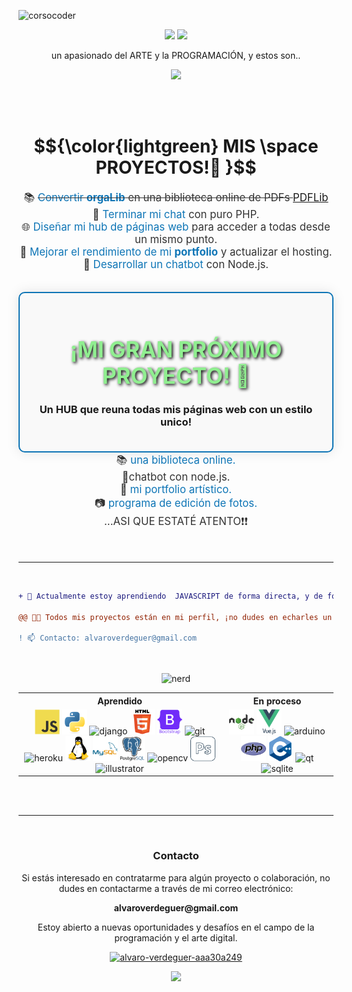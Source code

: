 <p align="left">
  <img src="https://komarev.com/ghpvc/?username=corsocoder&label=Profile%20views&color=0e75b6&style=flat" alt="corsocoder">
</p>


<p align="center">
  <img src="https://web.archive.org/web/20040409202342/http://www.geocities.com:80/artists_tzora/images/flowerbar.gif">
  <img src="https://github.com/CorsoCoder/CorsoCoder/assets/45120484/8a528e0f-41e5-451c-a3fd-74208973c4cd.gif">
</p>

<div id="PRESENTACION" align="center">
  <!--<img style="height:50px; width:auto;" src="https://github.com/CorsoCoder/CorsoCoder/assets/45120484/496dfc87-4d2e-4fc5-abd9-3c10c0682c7b" alt="Presentación">
  <br>
  <img style="height:50px; width:auto;" src="https://github.com/CorsoCoder/CorsoCoder/assets/45120484/1006c631-dc03-4368-93f3-1a871ae63db3" alt="Presentación">-->
  <p> un apasionado del ARTE y la PROGRAMACIÓN, y estos son.. </p>
</div>

<p align="center">
  <img src="https://web.archive.org/web/20040409202342/http://www.geocities.com:80/artists_tzora/images/flowerbar.gif">
</p>
<br>
<br>


# $${\color{lightgreen} MIS \space PROYECTOS!🎉 }$$


<div align="center">

<span style="font-size: 1.2em; color: #333;">
📚 <del>
  <a href="https://github.com/CorsoCoder/orgaLib" style="color: #0e75b6; text-decoration: none;">
    Convertir <strong>orgaLib</strong></a> en una biblioteca online de PDFs
    </del>
  <a href="https://github.com/CorsoCoder/PDFLib" tyle="color: #0e75b6; text-decoration: none;">PDFLib</a>
</span>

<br>

<span style="font-size: 1.2em; color: #333;">
💬 <a href="https://lacripta.art" style="color: #0e75b6; text-decoration: none;">Terminar mi chat</a> con puro PHP.
</span>

<br>

<span style="font-size: 1.2em; color: #333;">
🌐 <a href="#" style="color: #0e75b6; text-decoration: none;">Diseñar mi hub de páginas web</a> para acceder a todas desde un mismo punto.
</span>

<br>

<span style="font-size: 1.2em; color: #333;">
🚀 <a href="https://lacripta.pythonanywhere.com/" style="color: #0e75b6; text-decoration: none;">Mejorar el rendimiento de mi  <strong>portfolio</strong></a> y actualizar el hosting.
</span>

<br>

<span style="font-size: 1.2em; color: #333;">
🤖 <a href="#" style="color: #0e75b6; text-decoration: none;">Desarrollar un chatbot</a> con Node.js.
</span>

</div>

<br>
<br>

<div align="center" style="padding: 20px; border: 2px solid #0e75b6; border-radius: 10px; box-shadow: 0px 0px 20px rgba(0, 0, 0, 0.1); background-color: #f9f9f9;">
  <h1 style="color: lightgreen; font-size: 2.5em; text-shadow: 2px 2px 5px #000;">
    ¡MI GRAN PRÓXIMO PROYECTO! 🚀
  </h1>
  <h3>Un HUB  que reuna todas mis páginas web con un estilo unico!</h3>
</div>


<div align="center">

<span style="font-size: 1.2em; color: #333;">
📚 <a href="https://github.com/CorsoCoder/PDFLib" style="color: #0e75b6; text-decoration: none;">una biblioteca online. </a>
</span>

<br>

<span style="font-size: 1.2em; color: #333;">
🤖chatbot con node.js.
</span>

<br>

<span style="font-size: 1.2em; color: #333;">
🎨 <a href="https://lacripta.pythonanywhere.com/" style="color: #0e75b6; text-decoration: none;">mi portfolio artístico. </a>
</span>

<br>

<span style="font-size: 1.2em; color: #333;">
📷 <a href="https://github.com/CorsoCoder/MODT" style="color: #0e75b6; text-decoration: none;">programa de edición de fotos. </a>
</span>

<br>

<span style="font-size: 1.2em; color: #333;">
    ...ASI QUE ESTATÉ ATENTO❗❗
</span>
</div>

<br>
<br>
<hr>
<br>


``` diff
+ 🌱 Actualmente estoy aprendiendo  JAVASCRIPT de forma directa, y de forma indirecta sigo masterizando mis conocimientos de Python y Django.

@@ 👨‍💻 Todos mis proyectos están en mi perfil, ¡no dudes en echarles un vistazo, puede que te sorprendan! @@

! 📫 Contacto: alvaroverdeguer@gmail.com
``` 

<br>
<br>

<div align="center">
  <img src="https://web.archive.org/web/20090727211214/http://www.geocities.com/francesconestela/bignerd.gif" alt="nerd" width="50px">
</div>


<div align="center">
  <table>
    <tr>
      <th>Aprendido</th>
      <th>En proceso</th>
    </tr>
    <tr>
      <td align="center">
        <img src="https://raw.githubusercontent.com/devicons/devicon/master/icons/javascript/javascript-original.svg" alt="javascript" width="40" height="40"/>
        <img src="https://raw.githubusercontent.com/devicons/devicon/master/icons/python/python-original.svg" alt="python" width="40" height="40"/>
        <img src="https://cdn.worldvectorlogo.com/logos/django.svg" alt="django" width="40" height="40"/>
        <img src="https://raw.githubusercontent.com/devicons/devicon/master/icons/html5/html5-original-wordmark.svg" alt="html5" width="40" height="40"/>
        <img src="https://raw.githubusercontent.com/devicons/devicon/master/icons/bootstrap/bootstrap-plain-wordmark.svg" alt="bootstrap" width="40" height="40"/>
        <img src="https://www.vectorlogo.zone/logos/git-scm/git-scm-icon.svg" alt="git" width="40" height="40"/>
        <img src="https://www.vectorlogo.zone/logos/heroku/heroku-icon.svg" alt="heroku" width="40" height="40"/>
        <img src="https://raw.githubusercontent.com/devicons/devicon/master/icons/linux/linux-original.svg" alt="linux" width="40" height="40"/>
        <img src="https://raw.githubusercontent.com/devicons/devicon/master/icons/mysql/mysql-original-wordmark.svg" alt="mysql" width="40" height="40"/>
        <img src="https://raw.githubusercontent.com/devicons/devicon/master/icons/postgresql/postgresql-original-wordmark.svg" alt="postgresql" width="40" height="40"/>
        <img src="https://www.vectorlogo.zone/logos/opencv/opencv-icon.svg" alt="opencv" width="40" height="40"/>
        <img src="https://raw.githubusercontent.com/devicons/devicon/master/icons/photoshop/photoshop-line.svg" alt="photoshop" width="40" height="40"/>
        <img src="https://www.vectorlogo.zone/logos/adobe_illustrator/adobe_illustrator-icon.svg" alt="illustrator" width="40" height="40"/>
      </td>
      <td align="center">
        <img src="https://raw.githubusercontent.com/devicons/devicon/master/icons/nodejs/nodejs-original-wordmark.svg" alt="nodejs" width="40" height="40"/>
        <img src="https://raw.githubusercontent.com/devicons/devicon/master/icons/vuejs/vuejs-original-wordmark.svg" alt="vuejs" width="40" height="40"/>
        <img src="https://cdn.worldvectorlogo.com/logos/arduino-1.svg" alt="arduino" width="40" height="40"/>
        <img src="https://raw.githubusercontent.com/devicons/devicon/master/icons/php/php-original.svg" alt="php" width="40" height="40"/>
        <img src="https://raw.githubusercontent.com/devicons/devicon/master/icons/cplusplus/cplusplus-original.svg" alt="cplusplus" width="40" height="40"/>
        <img src="https://upload.wikimedia.org/wikipedia/commons/0/0b/Qt_logo_2016.svg" alt="qt" width="40" height="40"/>
        <img src="https://www.vectorlogo.zone/logos/sqlite/sqlite-icon.svg" alt="sqlite" width="40" height="40"/>
      </td>
    </tr>
  </table>
</div>

<br>
<br>
<hr>
<br>

<div align="center">
  <h3>Contacto</h3>
  <p>Si estás interesado en contratarme para algún proyecto o colaboración, no dudes en contactarme a través de mi correo electrónico:</p>
  <p><strong>alvaroverdeguer@gmail.com</strong></p>
  <p>Estoy abierto a nuevas oportunidades y desafíos en el campo de la programación y el arte digital.</p>
  <p align="center">
    <a href="https://linkedin.com/in/alvaro-verdeguer-aaa30a249" target="blank">
      <img src="https://raw.githubusercontent.com/rahuldkjain/github-profile-readme-generator/master/src/images/icons/Social/linked-in-alt.svg" alt="alvaro-verdeguer-aaa30a249" height="30" width="40" />
    </a>
  </p>
</div>

<p align="center">
  <img src="https://web.archive.org/web/20040409202342/http://www.geocities.com:80/artists_tzora/images/flowerbar.gif">
</p>
